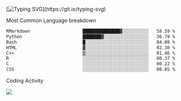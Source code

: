 [![Typing SVG](https://readme-typing-svg.demolab.com?font=Fira+Code&pause=1000&color=8873DE&width=435&lines=Hello+I'm+Ivy+Streeter!;I'm+interested+in+NGS+%26+genomics.+;Let's+connect!)](https://git.io/typing-svg)

Most Common Language breakdown
<!--START_SECTION:waka-->

```txt
RMarkdown                    ██████████████▓░░░░░░░░░░   58.59 %
Python                       ███████▓░░░░░░░░░░░░░░░░░   30.79 %
Bash                         █░░░░░░░░░░░░░░░░░░░░░░░░   04.08 %
HTML                         ▓░░░░░░░░░░░░░░░░░░░░░░░░   02.38 %
C++                          ▒░░░░░░░░░░░░░░░░░░░░░░░░   01.46 %
R                            ░░░░░░░░░░░░░░░░░░░░░░░░░   00.37 %
C                            ░░░░░░░░░░░░░░░░░░░░░░░░░   00.22 %
CSS                          ░░░░░░░░░░░░░░░░░░░░░░░░░   00.05 %
```

<!--END_SECTION:waka-->

Coding Activity

<a href="https://wakatime.com"><img src="https://wakatime.com/share/@9a4cf014-b079-4212-8684-4134c448a44a/0baf655c-3093-4fcc-9317-ed81151b338e.png" /></a>
